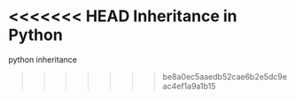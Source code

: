 <<<<<<< HEAD
Inheritance in Python
=======
python inheritance
>>>>>>> be8a0ec5aaedb52cae6b2e5dc9eac4ef1a9a1b15
